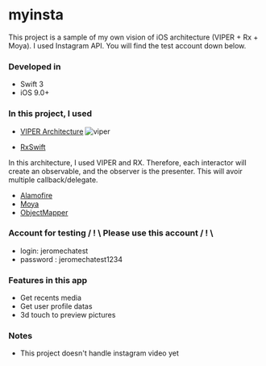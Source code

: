 # myinsta

This project is a sample of my own vision of iOS architecture (VIPER + Rx + Moya). I used Instagram API. You will find the test account down below.

### Developed in
* Swift 3
* iOS 9.0+

### In this project, I used
* [VIPER Architecture](https://www.objc.io/issues/13-architecture/viper/)
![viper](https://cdn-images-1.medium.com/max/800/1*0pN3BNTXfwKbf08lhwutag.png)

* [RxSwift](http://reactivex.io/)

In this architecture, I used VIPER and RX. Therefore, each interactor will create an observable, and the observer is the presenter.
This will avoir multiple callback/delegate.

* [Alamofire](https://github.com/Alamofire/Alamofire)
* [Moya](https://github.com/Moya/Moya)
* [ObjectMapper](https://github.com/Hearst-DD/ObjectMapper)

### Account for testing / ! \ Please use this account / ! \
* login: jeromechatest
* password : jeromechatest1234

### Features in this app
* Get recents media
* Get user profile datas
* 3d touch to preview pictures

### Notes
* This project doesn't handle instagram video yet
